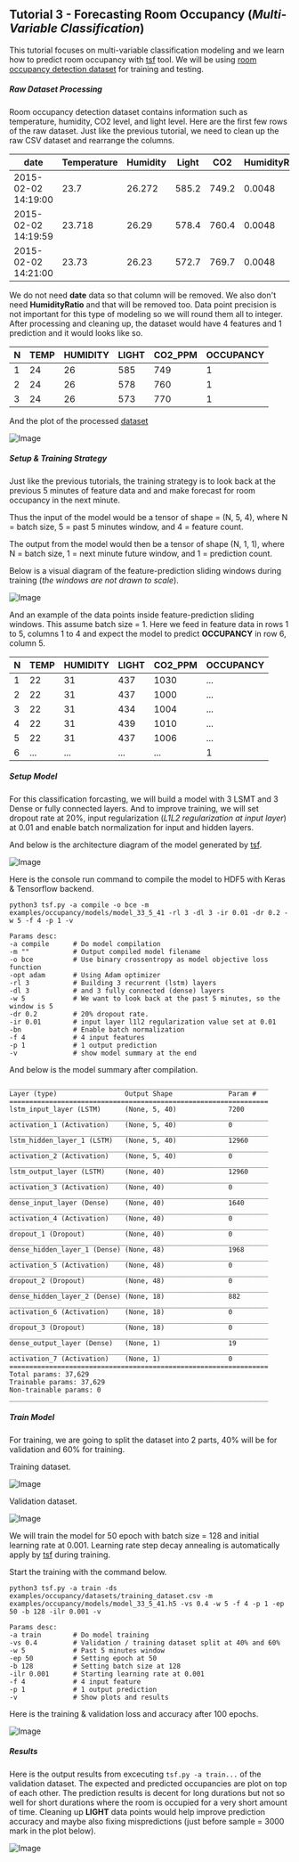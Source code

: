 
## Tutorial 3 - Forecasting Room Occupancy (*Multi-Variable Classification*)

This tutorial focuses on multi-variable classification modeling and we learn how to predict room occupancy with [tsf](https://github.com/tuantle/tsf) tool. We will be using [room occupancy detection dataset](https://archive.ics.uci.edu/ml/datasets/Occupancy+Detection+) for training and testing.

##### Raw Dataset Processing

Room occupancy detection dataset contains information such as temperature, humidity, CO2 level, and light level.
Here are the first few rows of the raw dataset. Just like the previous tutorial, we need to clean up the raw CSV dataset and rearrange the columns.

| date                | Temperature | Humidity | Light | CO2   | HumidityRatio | Occupancy |
|---------------------|-------------|----------|-------|-------|---------------|-----------|
| 2015-02-02 14:19:00 | 23.7        | 26.272   | 585.2 | 749.2 | 0.0048        | 1         |
| 2015-02-02 14:19:59 | 23.718      | 26.29    | 578.4 | 760.4 | 0.0048        | 1         |
| 2015-02-02 14:21:00 | 23.73       | 26.23    | 572.7 | 769.7 | 0.0048        | 1         |

We do not need **date** data so that column will be removed. We also don't need **HumidityRatio** and that will be removed too. Data point precision is not important for this type of modeling so we will round them all to integer. After processing and cleaning up, the dataset would have 4 features and 1 prediction and it would looks like so.

| N | TEMP | HUMIDITY | LIGHT | CO2_PPM | OCCUPANCY |
|---|------|----------|-------|---------|-----------|
| 1 | 24   | 26       | 585   | 749     | 1         |
| 2 | 24   | 26       | 578   | 760     | 1         |
| 3 | 24   | 26       | 573   | 770     | 1         |

And the plot of the processed [dataset]()

![Image](plots/dataset.png "dataset")

##### Setup & Training Strategy

Just like the previous tutorials, the training strategy is to look back at the previous 5 minutes of feature data and and make forecast for room occupancy in the next minute.

Thus the input of the model would be a tensor of shape = (N, 5, 4), where N = batch size, 5 = past 5 minutes window, and 4 = feature count.

The output from the model would then be a tensor of shape (N, 1, 1), where N = batch size, 1 = next minute future window, and 1 = prediction count.

Below is a visual diagram of the feature-prediction sliding windows during training (*the windows are not drawn to scale*).

![Image](plots/windows.png "sliding windows")

And an example of the data points inside feature-prediction sliding windows. This assume batch size = 1.
Here we feed in feature data in rows 1 to 5, columns 1 to 4 and expect the model to predict **OCCUPANCY** in row 6, column 5.

| N | TEMP | HUMIDITY | LIGHT | CO2_PPM | OCCUPANCY |
|---|------|----------|-------|---------|-----------|
| 1 | 22   | 31       | 437   | 1030    | ...       |
| 2 | 22   | 31       | 437   | 1000    | ...       |
| 3 | 22   | 31       | 434   | 1004    | ...       |
| 4 | 22   | 31       | 439   | 1010    | ...       |
| 5 | 22   | 31       | 437   | 1006    | ...       |
| 6 | ...  | ...      | ...   | ...     | 1         |

##### Setup Model

For this classification forcasting, we will build a model with 3 LSMT and 3 Dense or fully connected layers. And to improve training, we will set dropout rate at 20%, input regularization (*L1L2 regularization at input layer*) at 0.01 and enable batch normalization for input and hidden layers.

And below is the architecture diagram of the model generated by [tsf](https://github.com/tuantle/tsf).

![Image](plots/model_arch.png "model architecture")

Here is the console run command to compile the model to HDF5 with Keras & Tensorflow backend.

```
python3 tsf.py -a compile -o bce -m examples/occupancy/models/model_33_5_41 -rl 3 -dl 3 -ir 0.01 -dr 0.2 -w 5 -f 4 -p 1 -v
```
```
Params desc:
-a compile      # Do model compilation
-m ""           # Output compiled model filename
-o bce          # Use binary crossentropy as model objective loss function
-opt adam       # Using Adam optimizer
-rl 3           # Building 3 recurrent (lstm) layers
-dl 3           # and 3 fully connected (dense) layers
-w 5            # We want to look back at the past 5 minutes, so the window is 5
-dr 0.2         # 20% dropout rate.
-ir 0.01        # input layer l1l2 regularization value set at 0.01
-bn             # Enable batch normalization
-f 4            # 4 input features
-p 1            # 1 output prediction
-v              # show model summary at the end
```

And below is the model summary after compilation.

```
_________________________________________________________________
Layer (type)                 Output Shape              Param #
=================================================================
lstm_input_layer (LSTM)      (None, 5, 40)             7200
_________________________________________________________________
activation_1 (Activation)    (None, 5, 40)             0
_________________________________________________________________
lstm_hidden_layer_1 (LSTM)   (None, 5, 40)             12960
_________________________________________________________________
activation_2 (Activation)    (None, 5, 40)             0
_________________________________________________________________
lstm_output_layer (LSTM)     (None, 40)                12960
_________________________________________________________________
activation_3 (Activation)    (None, 40)                0
_________________________________________________________________
dense_input_layer (Dense)    (None, 40)                1640
_________________________________________________________________
activation_4 (Activation)    (None, 40)                0
_________________________________________________________________
dropout_1 (Dropout)          (None, 40)                0
_________________________________________________________________
dense_hidden_layer_1 (Dense) (None, 48)                1968
_________________________________________________________________
activation_5 (Activation)    (None, 48)                0
_________________________________________________________________
dropout_2 (Dropout)          (None, 48)                0
_________________________________________________________________
dense_hidden_layer_2 (Dense) (None, 18)                882
_________________________________________________________________
activation_6 (Activation)    (None, 18)                0
_________________________________________________________________
dropout_3 (Dropout)          (None, 18)                0
_________________________________________________________________
dense_output_layer (Dense)   (None, 1)                 19
_________________________________________________________________
activation_7 (Activation)    (None, 1)                 0
=================================================================
Total params: 37,629
Trainable params: 37,629
Non-trainable params: 0
_________________________________________________________________
```

##### Train Model

For training, we are going to split the dataset into 2 parts, 40% will be for validation and 60% for training.

Training dataset.

![Image](plots/training_dataset.png "training dataset")

Validation dataset.

![Image](plots/validation_dataset.png "validation dataset")

We will train the model for 50 epoch with batch size = 128 and initial learning rate at 0.001. Learning rate step decay annealing is automatically apply by [tsf](https://github.com/tuantle/tsf) during training.

Start the training with the command below.

```
python3 tsf.py -a train -ds examples/occupancy/datasets/training_dataset.csv -m examples/occupancy/models/model_33_5_41.h5 -vs 0.4 -w 5 -f 4 -p 1 -ep 50 -b 128 -ilr 0.001 -v
```
```
Params desc:
-a train        # Do model training
-vs 0.4         # Validation / training dataset split at 40% and 60%
-w 5            # Past 5 minutes window
-ep 50          # Setting epoch at 50
-b 128          # Setting batch size at 128
-ilr 0.001      # Starting learning rate at 0.001
-f 4            # 4 input feature
-p 1            # 1 output prediction
-v              # Show plots and results
```

Here is the training & validation loss and accuracy after 100 epochs.

![Image](plots/training_loss_acc.png "training loss & accuracy")

##### Results

Here is the output results from excecuting ```tsf.py -a train...``` of the validation dataset. The expected and predicted occupancies are plot on top of each other. The prediction results is decent for long durations but not so well for short durations where the room is occupied for a very short amount of time. Cleaning up **LIGHT** data points would help improve prediction accuracy and maybe also fixing mispredictions (just before sample = 3000 mark in the plot below).

![Image](plots/prediction_results_z.png "prediction results")
